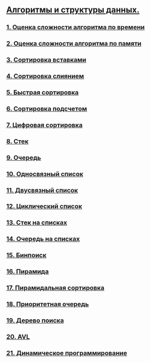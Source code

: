 ## [Алгоритмы и структуры данных.](AlgSt.md)
### [1. Оценка сложности алгоритма по времени](AlgSt.md#1-оценка-сложности-алгоритма-по-времени)
### [2. Оценка сложности алгоритма по памяти](AlgSt.md#2-оценка-сложности-алгоритма-по-памяти)
### [3. Сортировка вставками](AlgSt.md#3-сортировка-вставками)
### [4. Сортировка слиянием](AlgSt.md#4-сортировка-слиянием)
### [5. Быстрая сортировка](AlgSt.md#5-быстрая-сортировка)
### [6. Сортировка подсчетом](AlgSt.md#6-сортировка-подсчетом)
### [7. Цифровая сортировка](AlgSt.md#7-цифровая-сортировка)
### [8. Стек](AlgSt.md#8-стек)
### [9. Очередь](AlgSt.md#9-очередь)
### [10. Односвязный список](AlgSt.md#10-односвязный-список)
### [11. Двусвязный список](AlgSt.md#11-двусвязный-список)
### [12. Циклический список](AlgSt.md#12-циклический-список)
### [13. Стек на списках](AlgSt.md#на-списке)
### [14. Очередь на списках](AlgSt.md#на-списке-1)
### [15. Бинпоиск]()
### [16. Пирамида]()
### [17. Пирамидальная сортировка]()
### [18. Приоритетная очередь](AlgSt.md#приоритетная-очередь)
### [19. Дерево поиска]()
### [20. AVL]()
### [21. Динамическое программирование]()

